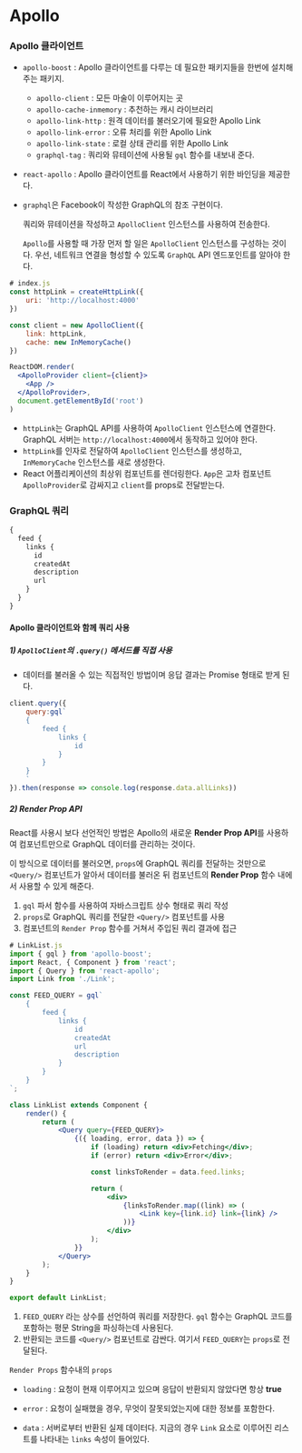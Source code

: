 # Apollo



### Apollo 클라이언트

- `apollo-boost` : Apollo 클라이언트를 다루는 데 필요한 패키지들을 한번에 설치해 주는 패키지.
  - `apollo-client` : 모든 마술이 이루어지는 곳
  - `apollo-cache-inmemory` : 추천하는 캐시 라이브러리
  - `apollo-link-http` : 원격 데이터를 불러오기에 필요한 Apollo Link
  - `apollo-link-error` : 오류 처리를 위한 Apollo Link
  - `apollo-link-state` : 로컬 상태 관리를 위한 Apollo Link
  - `graphql-tag` : 쿼리와 뮤테이션에 사용될 `gql` 함수를 내보내 준다.
- `react-apollo` : Apollo 클라이언트를 React에서 사용하기 위한 바인딩을 제공한다.
- `graphql`은 Facebook이 작성한 GraphQL의 참조 구현이다.



  쿼리와 뮤테이션을 작성하고 `ApolloClient` 인스턴스를 사용하여 전송한다.

   `Apollo`를 사용할 때 가장 먼저 할 일은 `ApolloClient` 인스턴스를 구성하는 것이다. 우선, 네트워크 연결을 형성할 수 있도록 `GraphQL` API 엔드포인트를 알아야 한다.

```jsx
# index.js
const httpLink = createHttpLink({
    uri: 'http://localhost:4000'
})

const client = new ApolloClient({
    link: httpLink,
    cache: new InMemoryCache()
})

ReactDOM.render(
  <ApolloProvider client={client}>
    <App />
  </ApolloProvider>,
  document.getElementById('root')
)
```

- `httpLink`는 GraphQL API를 사용하여 `ApolloClient` 인스턴스에 연결한다. GraphQL 서버는 `http://localhost:4000`에서 동작하고 있어야 한다.
- `httpLink`를 인자로 전달하여 `ApolloClient` 인스턴스를 생성하고, `InMemoryCache` 인스턴스를 새로 생성한다.
- React 어플리케이션의 최상위 컴포넌트를 렌더링한다. `App`은 고차 컴포넌트 `ApolloProvider`로 감싸지고 `client`를 props로 전달받는다.



### GraphQL 쿼리

```javascript
{
  feed {
    links {
      id
      createdAt
      description
      url
    }
  }
}
```



#### Apollo 클라이언트와 함께 쿼리 사용

##### 1) `ApolloClient`의 `.query()` 메서드를 직접 사용

- 데이터를 불러올 수 있는 직접적인 방법이며 응답 결과는 Promise 형태로 받게 된다.

```javascript
client.query({
    query:gql`
	{
		feed {
			links {
				id
			}
		}
	}
	`
}).then(response => console.log(response.data.allLinks))
```



##### 2) Render Prop API

  React를 사용시 보다 선언적인 방법은 Apollo의 새로운 **Render Prop API**를 사용하여 컴포넌트만으로 GraphQL 데이터를 관리하는 것이다.

  이 방식으로 데이터를 불러오면, `props`에 GraphQL 쿼리를 전달하는 것만으로 `<Query/>` 컴포넌트가 알아서 데이터를 불러온 뒤 컴포넌트의 **Render Prop** 함수 내에서 사용할 수 있게 해준다.

1. `gql` 파서 함수를 사용하여 자바스크립트 상수 형태로 쿼리 작성
2. `props`로 GraphQL 쿼리를 전달한 `<Query/>` 컴포넌트를 사용
3. 컴포넌트의 `Render Prop` 함수를 거쳐서 주입된 쿼리 결과에 접근

```jsx
# LinkList.js
import { gql } from 'apollo-boost';
import React, { Component } from 'react';
import { Query } from 'react-apollo';
import Link from './Link';

const FEED_QUERY = gql`
    {
        feed {
            links {
                id
                createdAt
                url
                description
            }
        }
    }
`;

class LinkList extends Component {
    render() {
        return (
            <Query query={FEED_QUERY}>
                {({ loading, error, data }) => {
                    if (loading) return <div>Fetching</div>;
                    if (error) return <div>Error</div>;

                    const linksToRender = data.feed.links;

                    return (
                        <div>
                            {linksToRender.map((link) => (
                                <Link key={link.id} link={link} />
                            ))}
                        </div>
                    );
                }}
            </Query>
        );
    }
}

export default LinkList;
```

1. `FEED_QUERY` 라는 상수를 선언하여 쿼리를 저장한다. `gql` 함수는 GraphQL 코드를 포함하는 평문 String을 파싱하는데 사용된다. 
2. 반환되는 코드를 `<Query/>` 컴포넌트로 감싼다. 여기서 `FEED_QUERY`는 `props`로 전달된다.

`Render Props` 함수내의 `props`

- `loading` :  요청이 현재 이루어지고 있으며 응답이 반환되지 않았다면 항상 **true**

- `error` : 요청이 실패했을 경우, 무엇이 잘못되었는지에 대한 정보를 포함한다.
- `data` : 서버로부터 반환된 실제 데이터다. 지금의 경우  `Link` 요소로 이루어진 리스트를 나타내는 `links` 속성이 들어있다.